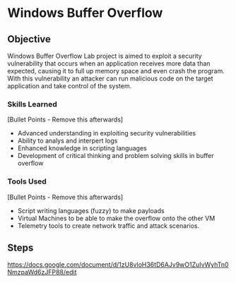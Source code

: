 # Windows Buffer Overflow 

## Objective 

Windows Buffer Overflow Lab project is aimed to exploit a security vulnerability that occurs when an application receives more data than expected, causing it to full up memory space and even crash the program. With this vulnerability an attacker can run malicious code on the target application and take control of the system. 

### Skills Learned 
[Bullet Points - Remove this afterwards] 

- Advanced understanding in exploiting security vulnerabilities
- Ability to analys and interpert logs
- Enhanced knowledge in scripting languages
- Development of critical thinking and problem solving skills in buffer overflow

### Tools Used 
[Bullet Points - Remove this afterwards] 

- Script writing languages (fuzzy) to make payloads
- Virtual Machines to be able to make the overflow onto the other VM
- Telemetry tools to create network traffic and attack scenarios.

## Steps 

https://docs.google.com/document/d/1zU8vloH36tD6AJv9wO1ZuIvWyhTn0NmzpaWd6zJFP88/edit
